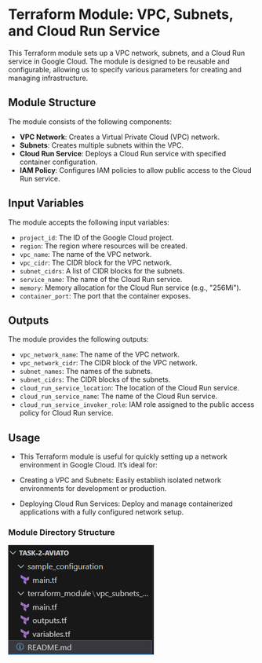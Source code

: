 # Terraform Module: VPC, Subnets, and Cloud Run Service

This Terraform module sets up a VPC network, subnets, and a Cloud Run service in Google Cloud. The module is designed to be reusable and configurable, allowing us to specify various parameters for creating and managing infrastructure.

## Module Structure

The module consists of the following components:
- **VPC Network**: Creates a Virtual Private Cloud (VPC) network.
- **Subnets**: Creates multiple subnets within the VPC.
- **Cloud Run Service**: Deploys a Cloud Run service with specified container configuration.
- **IAM Policy**: Configures IAM policies to allow public access to the Cloud Run service.

## Input Variables

The module accepts the following input variables:

- `project_id`: The ID of the Google Cloud project.
- `region`: The region where resources will be created.
- `vpc_name`: The name of the VPC network.
- `vpc_cidr`: The CIDR block for the VPC network.
- `subnet_cidrs`: A list of CIDR blocks for the subnets.
- `service_name`: The name of the Cloud Run service.
- `memory`: Memory allocation for the Cloud Run service (e.g., "256Mi").
- `container_port`: The port that the container exposes.

## Outputs

The module provides the following outputs:

- `vpc_network_name`: The name of the VPC network.
- `vpc_network_cidr`: The CIDR block of the VPC network.
- `subnet_names`: The names of the subnets.
- `subnet_cidrs`: The CIDR blocks of the subnets.
- `cloud_run_service_location`: The location of the Cloud Run service.
- `cloud_run_service_name`: The name of the Cloud Run service.
- `cloud_run_service_invoker_role`: IAM role assigned to the public access policy for Cloud Run service.

## Usage

- This Terraform module is useful for quickly setting up a network environment in Google Cloud. It’s ideal for:

- Creating a VPC and Subnets: Easily establish isolated network environments for development or production.

- Deploying Cloud Run Services: Deploy and manage containerized applications with a fully configured network setup.

### Module Directory Structure

![alt text](image.png)

